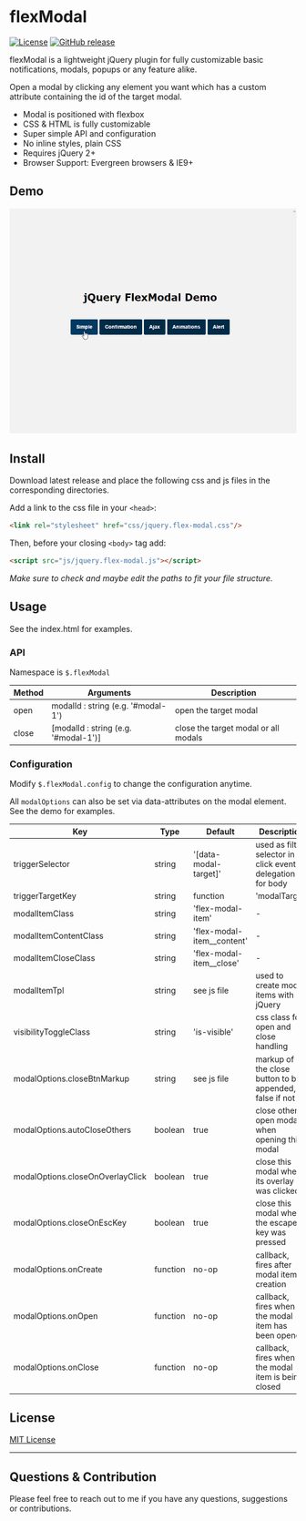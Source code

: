 # flexModal
[![License](http://img.shields.io/:license-mit-blue.svg)](http://doge.mit-license.org)
[![GitHub release](https://img.shields.io/github/release/floriancapelle/jquery-flex-modal.svg?maxAge=2592000)]()

flexModal is a lightweight jQuery plugin for fully customizable basic notifications, modals, popups or any feature alike.

Open a modal by clicking any element you want which has a custom attribute containing the id of the target modal.

- Modal is positioned with flexbox
- CSS & HTML is fully customizable
- Super simple API and configuration
- No inline styles, plain CSS
- Requires jQuery 2+
- Browser Support: Evergreen browsers & IE9+

## Demo

![jQuery FlexModal Demo](https://raw.githubusercontent.com/floriancapelle/jquery-flex-modal/master/demo.gif)

## Install

Download latest release and place the following css and js files in the corresponding directories.

Add a link to the css file in your `<head>`:
```html
<link rel="stylesheet" href="css/jquery.flex-modal.css"/>
```

Then, before your closing ```<body>``` tag add:
```html
<script src="js/jquery.flex-modal.js"></script>
```

*Make sure to check and maybe edit the paths to fit your file structure.*

## Usage

See the index.html for examples.

### API

Namespace is `$.flexModal`

Method | Arguments | Description
------ | -------- | -----------
open | modalId : string (e.g. '#modal-1') | open the target modal
close | [modalId : string (e.g. '#modal-1')] | close the target modal or all modals

### Configuration

Modify `$.flexModal.config` to change the configuration anytime.

All `modalOptions` can also be set via data-attributes on the modal element.
See the demo for examples.

Key | Type | Default | Description
------ | ---- | ------- | -----------
triggerSelector | string | '[data-modal-target]' | used as filter selector in click event delegation for body
triggerTargetKey | string|function | 'modalTarget' | data object key containing modal id on trigger element. Or use function (context is trigger element and param is event object)
modalItemClass | string | 'flex-modal-item' | -
modalItemContentClass | string | 'flex-modal-item__content' | -
modalItemCloseClass | string | 'flex-modal-item__close' | -
modalItemTpl | string | see js file | used to create modal items with jQuery
visibilityToggleClass | string | 'is-visible' | css class for open and close handling
modalOptions.closeBtnMarkup | string | see js file | markup of the close button to be appended, false if not
modalOptions.autoCloseOthers | boolean | true | close other open modals when opening this modal
modalOptions.closeOnOverlayClick | boolean | true | close this modal when its overlay was clicked
modalOptions.closeOnEscKey | boolean | true | close this modal when the escape key was pressed
modalOptions.onCreate | function | no-op | callback, fires after modal item creation
modalOptions.onOpen | function | no-op | callback, fires when the modal item has been opened
modalOptions.onClose | function | no-op | callback, fires when the modal item is being closed 

## License

[MIT License](https://github.com/floriancapelle/jquery-flex-modal/blob/master/LICENSE)

------------------

## Questions & Contribution
Please feel free to reach out to me if you have any questions, suggestions or contributions.
